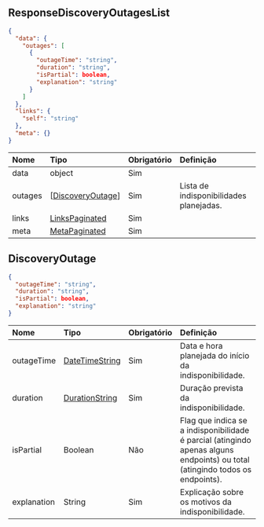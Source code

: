 ## ResponseDiscoveryOutagesList
<a id="schemaResponseDiscoveryOutagesList"></a>

```json
{
  "data": {
    "outages": [
      {
        "outageTime": "string",
        "duration": "string",
        "isPartial": boolean,
        "explanation": "string"
      }
    ]
  },
  "links": {
    "self": "string"
  },
  "meta": {}
}
```

|     Nome          |  Tipo                                       | Obrigatório  |Definição                               |
|:------------------|:--------------------------------------------|:-------------|:-------------------------------------- |
| data              | object                                      | Sim          |                                        |
| outages         | [[DiscoveryOutage](#schemaDiscoveryOutage)] | Sim          | Lista de indisponibilidades planejadas. |
| links             | [LinksPaginated](#schemaLinksPaginated)     | Sim          |                                        |
| meta              | [MetaPaginated](#schemaMetaPaginated)       | Sim          |                                        |

## DiscoveryOutage
<a id="schemaDiscoveryOutage"></a>

```json
{
  "outageTime": "string",
  "duration": "string",
  "isPartial": boolean,
  "explanation": "string"
}
```

|     Nome      |  Tipo                                               |Obrigatório |Definição                                                                                                                       |
|:------------- |:----------------------------------------------------|:-----------|:-------------------------------------------------------------------------------------------------------------------------------|
|outageTime     |[DateTimeString](#introducao-tipos-de-dados-comuns)  |Sim         |Data e hora planejada do início da indisponibilidade.                                                                            |
|duration       |[DurationString](#introducao-tipos-de-dados-comuns)  |Sim         |Duração prevista da indisponibilidade.                                                                                           |
|isPartial      |Boolean                                              |Não         |Flag que indica se a indisponibilidade é parcial (atingindo apenas alguns endpoints) ou total (atingindo todos os endpoints).  |
|explanation    |String                                               |Sim         |Explicação sobre os motivos da indisponibilidade.                                                                                |
